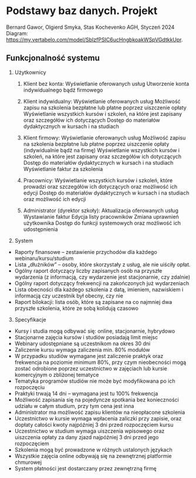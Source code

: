 # Podstawy baz danych. Projekt
Bernard Gawor, Olgierd Smyka, Stas Kochevenko
AGH, Styczeń 2024
Diagram: https://my.vertabelo.com/model/SbIzfPSIC6ucHngbkoakWSpVGdtkkUpr.

## Funkcjonalność systemu
1. Użytkownicy

    1. Klient bez konta:
        Wyświetlanie oferowanych usług
        Utworzenie konta indywidualnego bądź firmowego

    1. Klient indywidualny:
        Wyświetlanie oferowanych usług
        Możliwość zapisu na szkolenia bezpłatne lub płatne poprzez uiszczenie opłaty
        Wyświetlanie wszystkich kursów i szkoleń, na które jest zapisany oraz szczegółów ich dotyczących
        Dostęp do materiałów dydaktycznych w kursach i na studiach
	
    1. Klient firmowy:
        Wyświetlanie oferowanych usług
        Możliwość zapisu na szkolenia bezpłatne lub płatne poprzez uiszczenie opłaty (indywidualnie bądź na firmę)
        Wyświetlanie wszystkich kursów i szkoleń, na które jest zapisany oraz szczegółów ich dotyczących
        Dostęp do materiałów dydaktycznych w kursach i na studiach
        Wyświetlanie faktur za szkolenia

    1. Pracownicy:
        Wyświetlanie wszystkich kursów i szkoleń, które prowadzi oraz szczegółów ich dotyczących oraz możliwość ich edycji
        Dostęp do materiałów dydaktycznych w kursach i na studiach oraz możliwość ich edycji

    1. Administrator (dyrektor szkoły):
        Aktualizacja oferowanych usług
        Wystawianie faktur
        Edycja listy pracowników
        Zmiana uprawnień użytkownika
        Dostęp do funkcji systemowych oraz możliwość ich udostępnienia



2. System
* Raporty finansowe – zestawienie przychodów dla każdego webinaru/kursu/studium
* Lista „dłużników” – osoby, które skorzystały z usług, ale nie uiściły opłat.
* Ogólny raport dotyczący liczby zapisanych osób na przyszłe wydarzenia (z informacją, czy wydarzenie jest stacjonarnie, czy zdalnie)
* Ogólny raport dotyczący frekwencji na zakończonych już wydarzeniach
* Lista obecności dla każdego szkolenia z datą, imieniem, nazwiskiem i informacją czy uczestnik był obecny, czy nie
* Raport bilokacji: lista osób, które są zapisane na co najmniej dwa przyszłe szkolenia, które ze sobą kolidują czasowo


3. Specyfikacje
* Kursy i studia mogą odbywać się: online, stacjonarnie, hybrydowo
* Stacjonarne zajęcia kursów i studiów posiadają limit miejsc
* Webinary udostępniane są uczestnikom na okres 30 dni
* Zaliczenie kursu wymaga zaliczenia min. 80% modułów
* W przypadku studiów wymagane jest zaliczenie praktyk oraz frekwencja na poziomie minimum 80%, przy czym nieobecności mogą zostać odrobione poprzez uczestnictwo w zajęciach lub kursie komercyjnym o zbliżonej tematyce
* Tematyka programów studiów nie może być modyfikowana po ich rozpoczęciu
* Praktyki trwają 14 dni – wymagana jest tu 100% frekwencja
* Możliwość zapisania się na pojedyncze spotkania bez konieczności udziału w całym studium, przy tym cena jest inna
* Administrator ma możliwość zapisu klientów na nieopłacone szkolenia
* Uczestnictwo w kursie wymaga wpłacenia zaliczki przy zapisie, oraz dopłaty całości kwoty najpóźniej 3 dni przed rozpoczęciem kursu
* Uczestnictwo w studium wymaga uiszczenia wpisowego oraz uiszczenia opłaty za dany zjazd najpóźniej 3 dni przed jego rozpoczęciem
* Szkolenia mogą być prowadzone w różnych ustalonych językach
* Wszystkie zajęcia online odbywają się na zewnętrznej platformie chmurowej
* System płatności jest dostarczany przez zewnętrzną firmę


